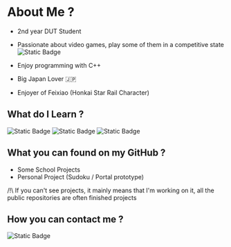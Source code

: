 # About Me ?

- 2nd year DUT Student
- Passionate about video games, play some of them in a competitive state ![Static Badge](https://img.shields.io/badge/Switch-red?logo=nintendoswitch)

- Enjoy programming with C++
- Big Japan Lover 🇯🇵
- Enjoyer of Feixiao (Honkai Star Rail Character)

## What do I Learn ?

![Static Badge](https://img.shields.io/badge/C%2B%2B-blue?logo=cplusplus)
![Static Badge](https://img.shields.io/badge/JavaScript-yellow?logo=javascript)
![Static Badge](https://img.shields.io/badge/C-purple?logo=c)


## What you can found on my GitHub ?
- Some School Projects
- Personal Project (Sudoku / Portal prototype)

/!\ If you can't see projects, it mainly means that I'm working on it, all the public repositories are often finished projects

## How you can contact me ?
![Static Badge](https://img.shields.io/badge/vaporr-cyan?logo=discord)




